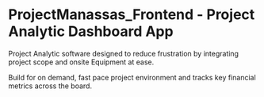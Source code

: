 # ProjectManassas_Frontend - Project Analytic Dashboard App

Project Analytic software designed to reduce frustration by integrating project scope and onsite Equipment at ease.

Build for on demand, fast pace project environment and tracks key financial metrics across the board.

